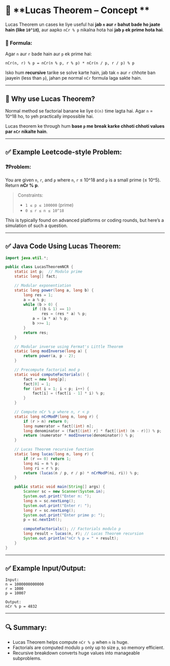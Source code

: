 # 📘 **Lucas Theorem – Concept **

Lucas Theorem un cases ke liye useful hai **jab `n` aur `r` bahut bade ho jaate hain (like `10^18`)**, aur aapko `nCr % p` nikalna hota hai **jab `p` ek prime hota hai**.

### 🔁 Formula:

Agar `n` aur `r` bade hain aur `p` ek prime hai:

```
nCr(n, r) % p = nCr(n % p, r % p) * nCr(n / p, r / p) % p
```

Isko hum **recursive** tarike se solve karte hain, jab tak `n` aur `r` chhote ban jaayein (less than `p`), jahan pe normal `nCr` formula laga sakte hain.

---

## 📌 Why use Lucas Theorem?

Normal method se factorial banane ke liye `O(n)` time lagta hai. Agar `n` = 10^18 ho, to yeh practically impossible hai.

Lucas theorem ke through hum **base `p` me break karke chhoti chhoti values par `nCr` nikalte hain**.

---

## ✅ Example Leetcode-style Problem:

### ❓**Problem**:

You are given `n`, `r`, and `p` where `n`, `r` ≤ 10^18 and `p` is a small prime (≤ 10^5).
Return **nCr % p**.

> Constraints:
>
> * `1 ≤ p ≤ 100000` (prime)
> * `0 ≤ r ≤ n ≤ 10^18`

This is typically found on advanced platforms or coding rounds, but here’s a simulation of such a question.

---

## ✅ Java Code Using Lucas Theorem:

```java
import java.util.*;

public class LucasTheoremNCR {
    static int p;  // Modulo prime
    static long[] fact;

    // Modular exponentiation
    static long power(long a, long b) {
        long res = 1;
        a = a % p;
        while (b > 0) {
            if ((b & 1) == 1)
                res = (res * a) % p;
            a = (a * a) % p;
            b >>= 1;
        }
        return res;
    }

    // Modular inverse using Fermat's Little Theorem
    static long modInverse(long a) {
        return power(a, p - 2);
    }

    // Precompute factorial mod p
    static void computeFactorials() {
        fact = new long[p];
        fact[0] = 1;
        for (int i = 1; i < p; i++) {
            fact[i] = (fact[i - 1] * i) % p;
        }
    }

    // Compute nCr % p where n, r < p
    static long nCrModP(long n, long r) {
        if (r > n) return 0;
        long numerator = fact[(int) n];
        long denominator = (fact[(int) r] * fact[(int) (n - r)]) % p;
        return (numerator * modInverse(denominator)) % p;
    }

    // Lucas Theorem recursive function
    static long lucas(long n, long r) {
        if (r == 0) return 1;
        long ni = n % p;
        long ri = r % p;
        return (lucas(n / p, r / p) * nCrModP(ni, ri)) % p;
    }

    public static void main(String[] args) {
        Scanner sc = new Scanner(System.in);
        System.out.print("Enter n: ");
        long n = sc.nextLong();
        System.out.print("Enter r: ");
        long r = sc.nextLong();
        System.out.print("Enter prime p: ");
        p = sc.nextInt();

        computeFactorials(); // Factorials modulo p
        long result = lucas(n, r); // Lucas Theorem recursion
        System.out.println("nCr % p = " + result);
    }
}
```

---

## ✅ Example Input/Output:

```
Input:
n = 1000000000000
r = 1000
p = 10007

Output:
nCr % p = 4832
```

---

## 🔍 Summary:

* Lucas Theorem helps compute `nCr % p` when `n` is huge.
* Factorials are computed modulo `p` only up to size `p`, so memory efficient.
* Recursive breakdown converts huge values into manageable subproblems.

